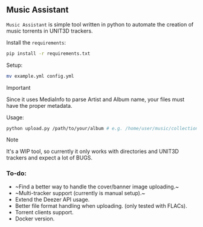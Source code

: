 ## Music Assistant
`Music Assistant` is simple tool written in python to automate the creation of music torrents in UNIT3D trackers.

Install the `requirements`:
```bash
pip install -r requirements.txt
```
Setup:
```bash
mv example.yml config.yml
```

> [!IMPORTANT]
> Since it uses MediaInfo to parse Artist and Album name, your files must have the proper metadata. 

Usage:
```bash
python upload.py /path/to/your/album # e.g. /home/user/music/collection/eminem/Kamikaze
```
> [!NOTE]
> It's a WIP tool, so currently it only works with directories and UNIT3D trackers and expect a lot of BUGS.

### To-do: 
- ~Find a better way to handle the cover/banner image uploading.~
- ~Multi-tracker support (currently is manual setup).~
- Extend the Deezer API usage.
- Better file format handling when uploading. (only tested with FLACs).
- Torrent clients support.
- Docker version.


